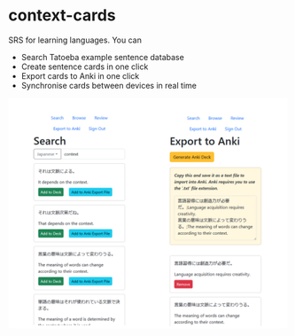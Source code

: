 # context-cards

SRS for learning languages. You can

- Search Tatoeba example sentence database
- Create sentence cards in one click
- Export cards to Anki in one click
- Synchronise cards between devices in real time

![Demonstration of search and exporting to Anki](src/assets/demonstration.png)
